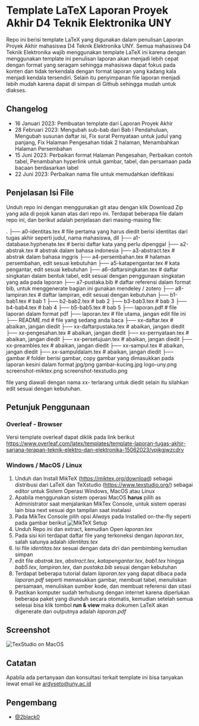 
# Template LaTeX Laporan Proyek Akhir D4 Teknik Elektronika UNY

Repo ini berisi template LaTeX yang digunakan dalam penulisan Laporan Proyek Akhir mahasiswa D4 Teknik Elektronika UNY. Semua mahasiswa D4 Teknik Elektronika wajib menggunakan template LaTeX ini karena dengan menggunakan template ini penulisan laporan akan menjadi lebih cepat dengan format yang seragam sehingga mahasiswa dapat fokus pada konten dan tidak terkendala dengan format laporan yang kadang kala menjadi kendala tersendiri. Selain itu penyimpanan file laporan menjadi lebih mudah karena dapat di simpan di Github sehingga mudah untuk diakses.

## Changelog
- 16 Januari 2023: Pembuatan template dari Laporan Proyek Akhir
- 28 Februari 2023: Mengubah sub-bab dari Bab I Pendahuluan, Mengubah susunan daftar isi, Fix surat Pernyataan untuk judul yang panjang, Fix Halaman Pengesahan tidak 2 halaman, Menambahkan Halaman Persembahan
- 15 Juni 2023: Perbaikan format Halaman Pengesahan, Perbaikan contoh tabel, Penambahan hyperlink untuk gambar, tabel, dan persamaan pada bacaan berdasarkan label
- 22 Juni 2023: Perbaikan nama file untuk memudahkan idefitikasi

## Penjelasan Isi File

Unduh repo ini dengan menggunakan git atau dengan klik Download Zip yang ada di pojok kanan atas dari repo ini. Terdapat beberapa file dalam repo ini, dan berikut adalah penjelasan dari masing-masing file:

.
├── a0-identitas.tex            # file pertama yang harus diedit berisi identitas dari tugas akhir seperti judul, nama mahasiswa, dll
├── a1-database.hyphenate.tex   # berisi daftar kata yang perlu dipenggal
├── a2-abstrak.tex              # abstrak dalam bahasa indonesia
├── a3-abstract.tex             # abstrak dalam bahasa inggris
├── a4-persembahan.tex          # halaman persembahan, edit sesuai kebutuhan
├── a5-katapengantar.tex        # kata pengantar, edit sesuai kebutuhan
├── a6-daftarsingkatan.tex      # daftar singkatan dalam bentuk tabel, edit sesuai dengan penggunaan singkatan yang ada pada laporan
├── a7-pustaka.bib              # daftar referensi dalam format bib, untuk menggenerate bagian ini gunakan mendeley / zotero
├── a8-lampiran.tex             # daftar lampiran, edit sesuai dengan kebutuhan
├── b1-bab1.tex                 # bab 1
├── b2-bab2.tex                 # bab 2
├── b3-bab3.tex                 # bab 3
├── b4-bab4.tex                 # bab 4
├── b5-bab5.tex                 # bab 5
├── laporan.pdf                 # file laporan dalam format pdf
├── laporan.tex                 # file utama, jangan edit file ini 
├── README.md                   # file yang sedang anda baca
├── xx-daftar.tex               # abaikan, jangan diedit
├── xx-daftarpustaka.tex        # abaikan, jangan diedit
├── xx-pengesahan.tex           # abaikan, jangan diedit
├── xx-pernyataan.tex           # abaikan, jangan diedit
├── xx-persetujuan.tex          # abaikan, jangan diedit
├── xx-preambles.tex            # abaikan, jangan diedit
├── xx-sampul.tex               # abaikan, jangan diedit
├── xx-sampuldalam.tex          # abaikan, jangan diedit
├── gambar                      # folder berisi gambar, copy gambar yang dimasukkan pada laporan kesini dalam format jpg/png
        gambar-kucing.jpg
        logo-uny.png
        screenshot-miktex.png
        screenshot-texstudio.png


file yang diawali dengan nama xx- terlarang untuk diedit selain itu silahkan edit sesuai dengan kebutuhan.

## Petunjuk Penggunaan

### Overleaf - Browser
Versi template overleaf dapat diklik pada link berikut https://www.overleaf.com/latex/templates/template-laporan-tugas-akhir-sarjana-terapan-teknik-elektro-dan-elektronika-15062023/vpjkgjwzcdrv

### Windows / MacOS / Linux
1. Unduh dan Install MikTeX (https://miktex.org/download) sebagai distribusi dari LaTeX dan TeXstudio (https://www.texstudio.org/) sebagai editor untuk Sistem Operasi Windows, MacOS atau Linux
2. Apabila menggunakan sistem operasi MacOS **harus** pilih as Administrator saat menjalankan MikTex Console, untuk sistem operasi lain bisa next sesuai dgn tampilan saat instalasi
3. Pada MikTex Console pilih opsi _Always_ pada Installed on-the-fly seperti pada gambar berikut
![MikTeX Setup](gambar/screenshot-miktex.png "MikTeX Setup")
3. Unduh Repo ini dan extract, kemudian Open _laporan.tex_
4. Pada sisi kiri terdapat daftar file yang terkoneksi dengan _laporan.tex_, salah satunya adalah _identitas.tex_
5. Isi file _identitas.tex_ sesuai dengan data diri dan pembimbing kemudian simpan
6. edit file _abstrak.tex_, _abstract.tex_, _katapengantar.tex_, _bab1.tex_ hingga _bab5.tex_, _lampiran.tex_, dan _pustaka.bib_ sesuai dengan kebutuhan
7. Terdapat beberapa tutorial dalam _laporan.tex_ yang dapat dibaca pada _laporan.pdf_ seperti memasukkan gambar, membuat tabel, menuliskan persamaan, menuliskan sumber kode, dan membuat referensi dan sitasi
8. Pastikan komputer sudah terhubung dengan internet karena diperlukan beberapa paket yang diunduh secara otomatis, kemudian setelah semua selesai bisa klik tombol **run & view** maka dokumen LaTeX akan digenerate dan outputnya adalah _laporan.pdf_

## Screenshot
![TexStudio on MacOS](gambar/screenshot-texstudio.png "TexStudio on MacOS")

## Catatan
Apabila ada pertanyaan dan konsultasi terkait template ini bisa tanyakan lewat email ke ardyseto@uny.ac.id

## Pengembang

- [@2black0](https://www.github.com/2black0)

